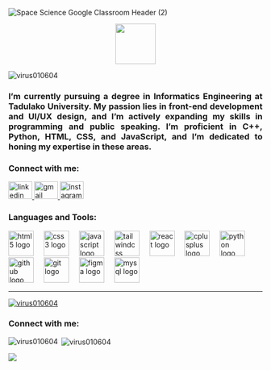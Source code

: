 ![Space Science Google Classroom Header (2)](https://github.com/user-attachments/assets/ae9fc462-9ac4-4ecf-9929-68c8fb1d8ab2)

<div align="center">
  <img height="80" src="https://readme-typing-svg.herokuapp.com/?font=Righteous&size=35&center=true&vCenter=true&width=500&height=70&color=572dff&duration=4000&lines=Hi+There!+👋;+I'm+Juan!;"  />
</div>
<p align="left"> <img src="https://komarev.com/ghpvc/?username=virus010604&label=views&color=552dff&style=flat-square" alt="virus010604" /> </p>
<h3 align="justify">I’m currently pursuing a degree in Informatics Engineering at Tadulako University. My passion lies in front-end development and UI/UX design, and I’m actively expanding my skills in programming and public speaking. I’m proficient in C++, Python, HTML, CSS, and JavaScript, and I’m dedicated to honing my expertise in these areas.</h3>

<h3 align="left">Connect with me:</h3>
<div align="left">
  <a href="https://www.linkedin.com/in/juan-kuganda-b56714299/" target="_blank">
    <img src="https://raw.githubusercontent.com/maurodesouza/profile-readme-generator/master/src/assets/icons/social/linkedin/default.svg" width="47" height="35" alt="linkedin logo"  />
  </a>
  <a href="mailto:jp1jn04@gmail.com" target="_blank">
    <img src="https://raw.githubusercontent.com/maurodesouza/profile-readme-generator/master/src/assets/icons/social/gmail/default.svg" width="47" height="35" alt="gmail logo"  />
  </a>
  <a href="https://www.instagram.com/jnpblokg_" target="_blank">
    <img src="https://raw.githubusercontent.com/maurodesouza/profile-readme-generator/master/src/assets/icons/social/instagram/default.svg" width="47" height="35" alt="instagram logo"  />
  </a>
</div>

<h3 align="left">Languages and Tools:</h3>
<div align="left">
  <img src="https://skillicons.dev/icons?i=html" height="50" alt="html5 logo"  />
  <img width="12" />
  <img src="https://skillicons.dev/icons?i=css" height="50" alt="css3 logo"  />
  <img width="12" />
  <img src="https://skillicons.dev/icons?i=js" height="50" alt="javascript logo"  />
  <img width="12" />
  <img src="https://skillicons.dev/icons?i=tailwind" height="50" alt="tailwindcss logo"  />
  <img width="12" />
  <img src="https://cdn.jsdelivr.net/gh/devicons/devicon/icons/react/react-original.svg" height="50" alt="react logo"  />
  <img width="12" />
  <img src="https://skillicons.dev/icons?i=cpp" height="50" alt="cplusplus logo"  />
  <img width="12" />
  <img src="https://cdn.jsdelivr.net/gh/devicons/devicon/icons/python/python-original.svg" height="50" alt="python logo"  />
  <img width="12" />
  <img src="https://skillicons.dev/icons?i=github" height="50" alt="github logo"  />
  <img width="12" />
  <img src="https://skillicons.dev/icons?i=git" height="50" alt="git logo"  />
  <img width="12" />
  <img src="https://skillicons.dev/icons?i=figma" height="50" alt="figma logo"  />
  <img width="12" />
  <img src="https://skillicons.dev/icons?i=mysql" height="50" alt="mysql logo"  />
</div>

<hr>

<p align="left"> <a href="https://github.com/ryo-ma/github-profile-trophy"><img src="https://github-profile-trophy.vercel.app/?username=virus010604" alt="virus010604" /></a> </p>

<h3 align="left">Connect with me:</h3>
<p align="left">
</p>

<p><img align="left" src="https://github-readme-stats.vercel.app/api/top-langs?username=virus010604&show_icons=true&theme=tokyonight&title_color=572dff&text_color=fafafa&bg_color=17171e&hide_border=true&locale=en&layout=compact" alt="virus010604" /></p>

<p>&nbsp;<img align="center" src="https://github-readme-stats.vercel.app/api?username=virus010604&show_icons=true&theme=tokyonight&title_color=552dff&text_color=fafafa&bg_color=17171e&hide_border=true&locale=en" alt="virus010604" /></p>

![](https://github-contributor-stats.vercel.app/api?username=virus010604&limit=5&theme=radical&combine_all_yearly_contributions=true)
